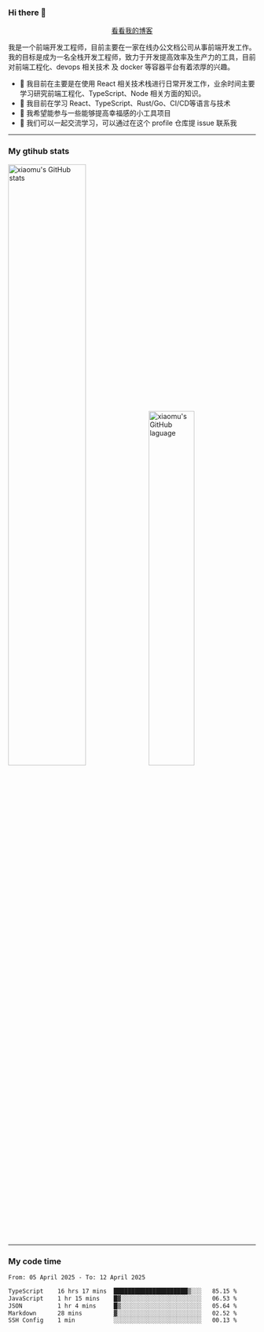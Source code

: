 ### Hi there 👋

<p align="center">
  <a href="https://blog.realjacket.fun">看看我的博客</a>
</p>

我是一个前端开发工程师，目前主要在一家在线办公文档公司从事前端开发工作。我的目标是成为一名全栈开发工程师，致力于开发提高效率及生产力的工具，目前对前端工程化、devops 相关技术 及 docker 等容器平台有着浓厚的兴趣。

- 🔭 我目前在主要是在使用 React 相关技术栈进行日常开发工作，业余时间主要学习研究前端工程化、TypeScript、Node 相关方面的知识。
- 🌱 我目前在学习 React、TypeScript、Rust/Go、CI/CD等语言与技术
- 👯 我希望能参与一些能够提高幸福感的小工具项目
- 💬 我们可以一起交流学习，可以通过在这个 profile 仓库提 issue 联系我

***

### My gtihub stats

<a><img src="https://github-readme-stats-git-masterrstaa-rickstaa.vercel.app/api?username=real-jacket&&show_icons=true" title="xiaomu's GitHub stats" alt="xiaomu's GitHub stats" style="width:56%;"/></a>
<a><img src="https://github-readme-stats-git-masterrstaa-rickstaa.vercel.app/api/top-langs/?username=real-jacket&layout=compact" title="xiaomu's GitHub laguage" alt="xiaomu's GitHub laguage" style="width:43%;"/><a/>

***

### My code time

<!--START_SECTION:waka-->

```txt
From: 05 April 2025 - To: 12 April 2025

TypeScript    16 hrs 17 mins  █████████████████████▒░░░   85.15 %
JavaScript    1 hr 15 mins    █▓░░░░░░░░░░░░░░░░░░░░░░░   06.53 %
JSON          1 hr 4 mins     █▒░░░░░░░░░░░░░░░░░░░░░░░   05.64 %
Markdown      28 mins         ▓░░░░░░░░░░░░░░░░░░░░░░░░   02.52 %
SSH Config    1 min           ░░░░░░░░░░░░░░░░░░░░░░░░░   00.13 %
```

<!--END_SECTION:waka-->
